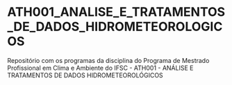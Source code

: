 # ATH001_ANALISE_E_TRATAMENTOS_DE_DADOS_HIDROMETEOROLOGICOS
Repositório com os programas da disciplina do Programa de Mestrado Profissional em Clima e Ambiente do IFSC  - ATH001 - ANÁLISE E TRATAMENTOS DE DADOS HIDROMETEOROLÓGICOS
